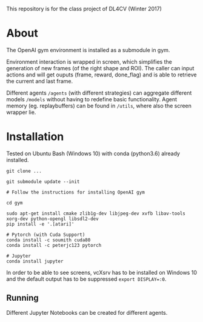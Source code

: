 This repository is for the class project of DL4CV (Winter 2017)

# About

The OpenAI gym environment is installed as a submodule in gym. 

Environment interaction is wrapped in screen, which simplifies the generation of new frames (of the right shape and ROI). The caller can input actions and will get ouputs (frame, reward, done_flag) and is able to retrieve the current and last frame.

Different agents `/agents` (with different strategies) can aggregate different models `/models` without having to redefine basic functionality. Agent memory (eg. replaybuffers) can be found in `/utils`, where also the screen wrapper lie.

# Installation

Tested on Ubuntu Bash (Windows 10) with conda (python3.6) already installed.

```
git clone ...

git submodule update --init

# Follow the instructions for installing OpenAI gym

cd gym

sudo apt-get install cmake zlib1g-dev libjpeg-dev xvfb libav-tools xorg-dev python-opengl libsdl2-dev
pip install -e '.[atari]'

# Pytorch (with Cuda Support)
conda install -c soumith cuda80
conda install -c peterjc123 pytorch

# Jupyter
conda install jupyter

```

In order to be able to see screens, vcXsrv has to be installed on Windows 10 and the default output has to be suppressed `export DISPLAY=:0`.

## Running

Different Jupyter Notebooks can be created for different agents.
